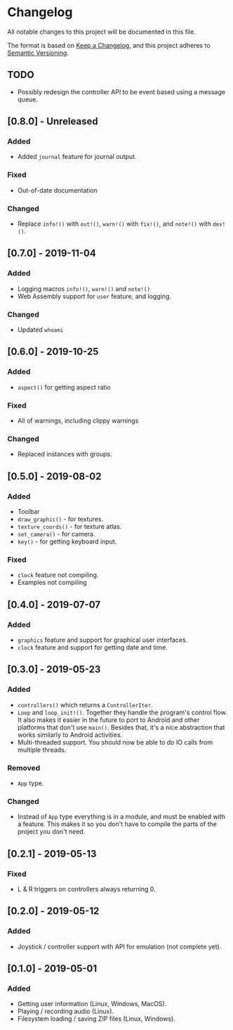 # Changelog
All notable changes to this project will be documented in this file.

The format is based on [Keep a Changelog](https://keepachangelog.com/en/1.0.0/),
and this project adheres to [Semantic Versioning](https://code.plopgrizzly.com/semver/).

## TODO
- Possibly redesign the controller API to be event based using a message queue.

## [0.8.0] - Unreleased
### Added
- Added `journal` feature for journal output.

### Fixed
- Out-of-date documentation

### Changed
- Replace `info!()` with `out!()`, `warn!()` with `fix!()`, and `note!()` with
  `dev!()`.

## [0.7.0] - 2019-11-04
### Added
- Logging macros `info!()`, `warn!()` and `note!()`
- Web Assembly support for `user` feature, and logging.

### Changed
- Updated `whoami`

## [0.6.0] - 2019-10-25
### Added
- `aspect()` for getting aspect ratio

### Fixed
- All of warnings, including clippy warnings

### Changed
- Replaced instances with groups.

## [0.5.0] - 2019-08-02
### Added
- Toolbar
- `draw_graphic()` - for textures.
- `texture_coords()` - for texture atlas.
- `set_camera()` - for camera.
- `key()` - for getting keyboard input.

### Fixed
- `clock` feature not compiling.
- Examples not compiling

## [0.4.0] - 2019-07-07
### Added
- `graphics` feature and support for graphical user interfaces.
- `clock` feature and support for getting date and time.

## [0.3.0] - 2019-05-23
### Added
- `controllers()` which returns a `ControllerIter`.
- `Loop` and `loop_init!()`.  Together they handle the program's control flow.  It also makes it easier in the future to port to Android and other platforms that don't use `main()`.  Besides that, it's a nice abstraction that works similarly to Android activities.
- Multi-threaded support.  You should now be able to do IO calls from multiple threads.

### Removed
- `App` type.

### Changed
- Instead of `App` type everything is in a module, and must be enabled with a feature.  This makes it so you don't have to compile the parts of the project you don't need.

## [0.2.1] - 2019-05-13
### Fixed
- L & R triggers on controllers always returning 0.

## [0.2.0] - 2019-05-12
### Added
- Joystick / controller support with API for emulation (not complete yet).

## [0.1.0] - 2019-05-01
### Added
- Getting user information (Linux, Windows, MacOS).
- Playing / recording audio (Linux).
- Filesystem loading / saving ZIP files (Linux, Windows).
